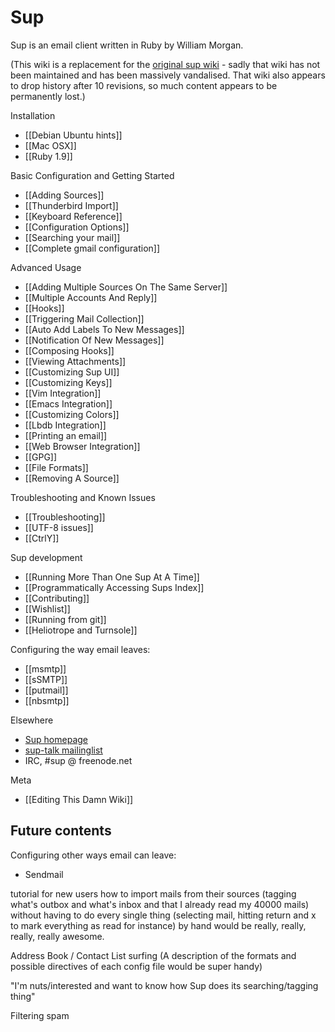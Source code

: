 # Sup

Sup is an email client written in Ruby by William Morgan.

(This wiki is a replacement for the [original sup wiki](http://sup.rubyforge.org/wiki/wiki.pl) - sadly that wiki has not been maintained and has been massively vandalised. That wiki also appears to drop history after 10 revisions, so much content appears to be permanently lost.)

Installation

* [[Debian Ubuntu hints]]
* [[Mac OSX]]
* [[Ruby 1.9]]

Basic Configuration and Getting Started

* [[Adding Sources]]
* [[Thunderbird Import]]
* [[Keyboard Reference]]
* [[Configuration Options]]
* [[Searching your mail]]
* [[Complete gmail configuration]]

Advanced Usage

* [[Adding Multiple Sources On The Same Server]]
* [[Multiple Accounts And Reply]]
* [[Hooks]]
* [[Triggering Mail Collection]]
* [[Auto Add Labels To New Messages]]
* [[Notification Of New Messages]]
* [[Composing Hooks]]
* [[Viewing Attachments]]
* [[Customizing Sup UI]]
* [[Customizing Keys]]
* [[Vim Integration]]
* [[Emacs Integration]]
* [[Customizing Colors]]
* [[Lbdb Integration]]
* [[Printing an email]]
* [[Web Browser Integration]]
* [[GPG]]
* [[File Formats]]
* [[Removing A Source]]

Troubleshooting and Known Issues

* [[Troubleshooting]]
* [[UTF-8 issues]]
* [[CtrlY]]

Sup development

* [[Running More Than One Sup At A Time]]
* [[Programmatically Accessing Sups Index]]
* [[Contributing]]
* [[Wishlist]]
* [[Running from git]]
* [[Heliotrope and Turnsole]]

Configuring the way email leaves:

* [[msmtp]]
* [[sSMTP]]
* [[putmail]]
* [[nbsmtp]]

Elsewhere

* [Sup homepage](http://sup.rubyforge.org/)
* [sup-talk mailinglist](http://rubyforge.org/mailman/listinfo/sup-talk)
* IRC, #sup @ freenode.net

Meta

* [[Editing This Damn Wiki]]

## Future contents

Configuring other ways email can leave:

* Sendmail

tutorial for new users how to import mails from their sources
(tagging what's outbox and what's inbox and that I already read my
40000 mails) without having to do every single thing (selecting
mail, hitting return and x to mark everything as read for instance)
by hand would be really, really, really, really awesome.

Address Book / Contact List surfing
(A description of the formats and possible directives of each
config file would be super handy)

"I'm nuts/interested and want to know how Sup does its searching/tagging thing"

Filtering spam

